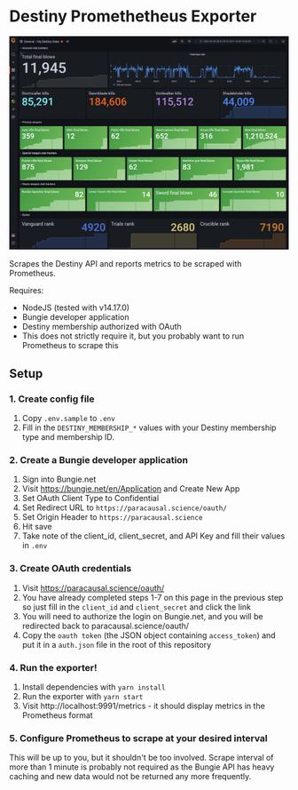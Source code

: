 # Destiny Promethetheus Exporter

![Screenshot of Grafana showing Destiny stats collected with this exporter](./docs/preview.jpg)

Scrapes the Destiny API and reports metrics to be scraped with Prometheus.

Requires:

- NodeJS (tested with v14.17.0)
- Bungie developer application
- Destiny membership authorized with OAuth
- This does not strictly require it, but you probably want to run Prometheus to scrape this

## Setup

### 1. Create config file

1. Copy `.env.sample` to `.env`
2. Fill in the `DESTINY_MEMBERSHIP_*` values with your Destiny membership type and membership ID.

### 2. Create a Bungie developer application

1.  Sign into Bungie.net
2.  Visit https://bungie.net/en/Application and Create New App
3.  Set OAuth Client Type to Confidential
4.  Set Redirect URL to `https://paracausal.science/oauth/`
5.  Set Origin Header to `https://paracausal.science`
6.  Hit save
7.  Take note of the client_id, client_secret, and API Key and fill their values in `.env`

### 3. Create OAuth credentials

1. Visit https://paracausal.science/oauth/
2. You have already completed steps 1-7 on this page in the previous step so just fill in the `client_id` and `client_secret` and click the link
3. You will need to authorize the login on Bungie.net, and you will be redirected back to paracausal.science/oauth/
4. Copy the `oauth token` (the JSON object containing `access_token`) and put it in a `auth.json` file in the root of this repository

### 4. Run the exporter!

1. Install dependencies with `yarn install`
2. Run the exporter with `yarn start`
3. Visit http://localhost:9991/metrics - it should display metrics in the Prometheus format

### 5. Configure Prometheus to scrape at your desired interval

This will be up to you, but it shouldn't be too involved. Scrape interval of more than 1 minute is probably not required as the Bungie API has heavy caching and new data would not be returned any more frequently.
